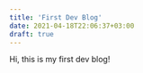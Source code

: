```yaml
---
title: 'First Dev Blog'
date: 2021-04-18T22:06:37+03:00
draft: true
---
```


Hi, this is my first dev blog!
